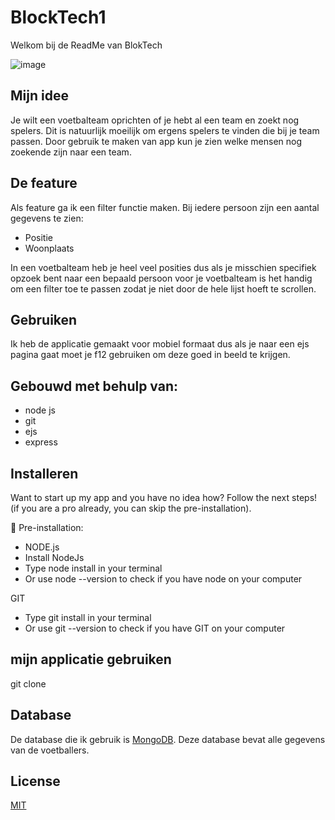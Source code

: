 # BlockTech1

Welkom bij de ReadMe van BlokTech

![image](https://user-images.githubusercontent.com/62010539/224106082-a8f33c7e-0f9f-4301-b7e9-cd4aad6db873.png)

## Mijn idee

Je wilt een voetbalteam oprichten of je hebt al een team en zoekt nog spelers. Dit is natuurlijk moeilijk om ergens spelers te vinden die bij je team passen. Door gebruik te maken van app kun je zien welke mensen nog zoekende zijn naar een team.

## De feature

Als feature ga ik een filter functie maken. Bij iedere persoon zijn een aantal gegevens te zien:

- Positie
- Woonplaats

In een voetbalteam heb je heel veel posities dus als je misschien specifiek opzoek bent naar een bepaald persoon voor je voetbalteam is het handig om een filter toe te passen zodat je niet door de hele lijst hoeft te scrollen.

## Gebruiken

Ik heb de applicatie gemaakt voor mobiel formaat dus als je naar een ejs pagina gaat moet je f12 gebruiken om deze goed in beeld te krijgen.

## Gebouwd met behulp van:
- node js
- git
- ejs
- express

## Installeren
Want to start up my app and you have no idea how? Follow the next steps! (if you are a pro already, you can skip the pre-installation).

🔨 Pre-installation:
- NODE.js
- Install NodeJs
- Type node install in your terminal
- Or use node --version to check if you have node on your computer

GIT
- Type git install in your terminal
- Or use git --version to check if you have GIT on your computer


## mijn applicatie gebruiken

git clone

## Database

De database die ik gebruik is [MongoDB](https://www.mongodb.com/). Deze database bevat alle gegevens van de voetballers.

## License
[MIT](https://github.com/Bart-Spons/BlokTech1/blob/main/LICENSE)
